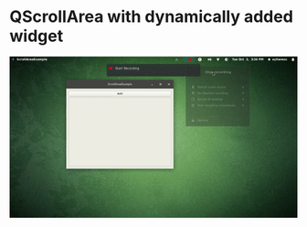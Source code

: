 QScrollArea with dynamically added widget
=========================================

![](Screenshot.gif) 